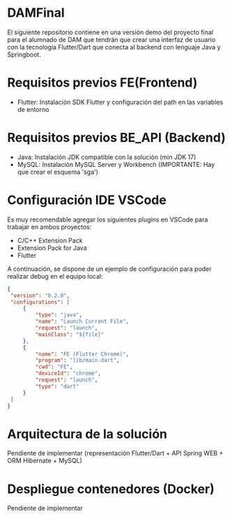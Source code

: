 # DAMFinal
El siguiente repositorio contiene en una versión demo del proyecto final para el alumnado de DAM que tendrán que crear una interfaz de usuario con la tecnología Flutter/Dart que conecta al backend con lenguaje Java y Springboot.


# Requisitos previos FE(Frontend)
* Flutter: Instalación SDK Flutter y configuración del path en las variables de entorno

# Requisitos previos BE_API (Backend)
* Java:  Instalación JDK compatible con la solución (min JDK 17)
* MySQL: Instalación MySQL Server y Workbench (IMPORTANTE: Hay que crear el esquema 'sga')
  
# Configuración IDE VSCode
Es muy recomendable agregar los siguientes plugins en VSCode para trabajar en ambos proyectos:
* C/C++ Extension Pack
* Extension Pack for Java
* Flutter

A continuación, se dispone de un ejemplo de configuración para poder realizar debug en el equipo local:
   ```settings.json
{
    "version": "0.2.0",
    "configurations": [
        {
            "type": "java",
            "name": "Launch Current File",
            "request": "launch",
            "mainClass": "${file}"
        },
        {
            "name": "FE (Flutter Chrome)",
            "program": "lib/main.dart",
            "cwd": "FE",
            "deviceId": "chrome",
            "request": "launch",
            "type": "dart"
        }
    ]
}
   ```

# Arquitectura de la solución 
Pendiente de implementar (representación Flutter/Dart + API Spring WEB + ORM Hibernate + MySQL)
  
# Despliegue contenedores (Docker)
Pendiente de implementar
